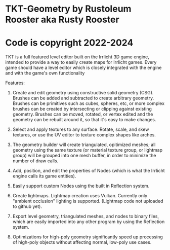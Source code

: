 # TKT-Geometry by Rustoleum Rooster aka Rusty Rooster
# Code is copyright 2022-2024

TKT is a full featured level editor built on the Irrlicht 3D game engine, intended to provide a way to easily create maps for Irrlicht games. Every game should have a level editor which is closely integrated with the engine and with the game's own functionality

Features:
1. Create and edit geometry using constructive solid geometry (CSG). Brushes can be added and subtracted to create arbitrary geometry. Brushes can be primitives such as cubes, spheres, etc, or more complex brushes can be created by intersecting or clipping against existing geometry. Brushes can be moved, rotated, or vertex edited and the geometry can be rebuilt around it, so that it's easy to make changes.

2. Select and apply textures to any surface. Rotate, scale, and skew textures, or use the UV editor to texture complex shapes like arches.

3. The geometry builder will create triangulated, opitimized meshes; all geometry using the same texture (or material texture group, or lightmap group) will be grouped into one mesh buffer, in order to minimize the number of draw calls.

4. Add, position, and edit the properties of Nodes (which is what the Irrlicht engine calls its game entities).

5. Easily support custom Nodes using the built in Reflection system.

6. Create lightmaps. Lightmap creation uses Vulkan. Currently only "ambient occlusion" lighting is supported. (Lightmap code not uploaded to github yet).

7. Export level geometry, triangulated meshes, and nodes to binary files, which are easily imported into any other program by using the Reflection system.

8. Optimizations for high-poly geometry significantly speed up processing of high-poly objects without affecting normal, low-poly use cases.
